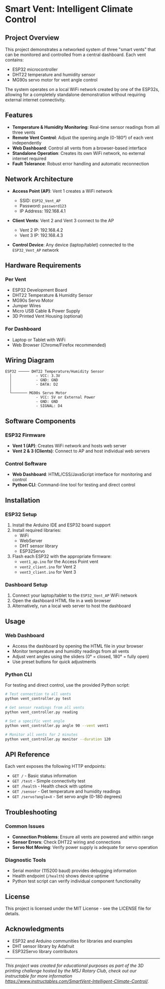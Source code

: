 # Smart Vent: Intelligent Climate Control
## Project Overview

This project demonstrates a networked system of three "smart vents" that can be monitored and controlled from a central dashboard. Each vent contains:

- ESP32 microcontroller
- DHT22 temperature and humidity sensor
- MG90s servo motor for vent angle control

The system operates on a local WiFi network created by one of the ESP32s, allowing for a completely standalone demonstration without requiring external internet connectivity.

## Features

- **Temperature & Humidity Monitoring**: Real-time sensor readings from all three vents
- **Remote Vent Control**: Adjust the opening angle (0-180°) of each vent independently
- **Web Dashboard**: Control all vents from a browser-based interface
- **Standalone Operation**: Creates its own WiFi network, no external internet required
- **Fault Tolerance**: Robust error handling and automatic reconnection

## Network Architecture

- **Access Point (AP)**: Vent 1 creates a WiFi network
  - SSID: `ESP32_Vent_AP`
  - Password: `password123`
  - IP Address: 192.168.4.1

- **Client Vents**: Vent 2 and Vent 3 connect to the AP
  - Vent 2 IP: 192.168.4.2
  - Vent 3 IP: 192.168.4.3

- **Control Device**: Any device (laptop/tablet) connected to the `ESP32_Vent_AP` network

## Hardware Requirements

### Per Vent
- ESP32 Development Board
- DHT22 Temperature & Humidity Sensor
- MG90s Servo Motor
- Jumper Wires
- Micro USB Cable & Power Supply
- 3D Printed Vent Housing (optional)

### For Dashboard
- Laptop or Tablet with WiFi
- Web Browser (Chrome/Firefox recommended)

## Wiring Diagram

```
ESP32 ───── DHT22 Temperature/Humidity Sensor
  │           - VCC: 3.3V
  │           - GND: GND
  │           - DATA: D2
  │
  └─────── MG90s Servo Motor
              - VCC: 5V or External Power
              - GND: GND
              - SIGNAL: D4
```

## Software Components

### ESP32 Firmware
- **Vent 1 (AP)**: Creates WiFi network and hosts web server
- **Vent 2 & 3 (Clients)**: Connect to AP and host individual web servers

### Control Software
- **Web Dashboard**: HTML/CSS/JavaScript interface for monitoring and control
- **Python CLI**: Command-line tool for testing and direct control

## Installation

### ESP32 Setup
1. Install the Arduino IDE and ESP32 board support
2. Install required libraries:
   - WiFi
   - WebServer
   - DHT sensor library
   - ESP32Servo
3. Flash each ESP32 with the appropriate firmware:
   - `vent1_ap.ino` for the Access Point vent
   - `vent2_client.ino` for Vent 2
   - `vent3_client.ino` for Vent 3

### Dashboard Setup
1. Connect your laptop/tablet to the `ESP32_Vent_AP` WiFi network
2. Open the dashboard HTML file in a web browser
3. Alternatively, run a local web server to host the dashboard

## Usage

### Web Dashboard
- Access the dashboard by opening the HTML file in your browser
- Monitor temperature and humidity readings from all vents
- Adjust vent angles using the sliders (0° = closed, 180° = fully open)
- Use preset buttons for quick adjustments

### Python CLI
For testing and direct control, use the provided Python script:

```bash
# Test connection to all vents
python vent_controller.py test

# Get sensor readings from all vents
python vent_controller.py reading

# Set a specific vent angle
python vent_controller.py angle 90 --vent vent1

# Monitor all vents for 2 minutes
python vent_controller.py monitor --duration 120
```

## API Reference

Each vent exposes the following HTTP endpoints:

- `GET /` - Basic status information
- `GET /test` - Simple connectivity test
- `GET /health` - Health check with uptime
- `GET /sensor` - Get temperature and humidity readings
- `GET /servo?angle=X` - Set servo angle (0-180 degrees)

## Troubleshooting

### Common Issues
- **Connection Problems**: Ensure all vents are powered and within range
- **Sensor Errors**: Check DHT22 wiring and connections
- **Servo Not Moving**: Verify power supply is adequate for servo operation

### Diagnostic Tools
- Serial monitor (115200 baud) provides debugging information
- Health endpoint (`/health`) shows device uptime
- Python test script can verify individual component functionality

## License

This project is licensed under the MIT License - see the LICENSE file for details.

## Acknowledgments

- ESP32 and Arduino communities for libraries and examples
- DHT sensor library by Adafruit
- ESP32Servo library contributors

---

*This project was created for educational purposes as part of the 3D printing challenge hosted by the MSJ Rotary Club, check out our instructable for more information https://www.instructables.com/SmartVent-Intelligent-Climate-Control/.*
